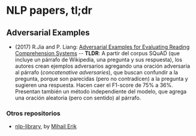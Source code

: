 # NLP papers, tl;dr

## Adversarial Examples

* (2017) R.Jia and P. Liang: [Adversarial Examples for Evaluating Reading Comprehension Systems](https://arxiv.org/abs/1707.07328) 
-- **TLDR**: A partir del corpus SQuAD (que incluye un párrafo de Wikipedia, una pregunta y sus respuesta), los autores crean ejemplos adversarios
agregando una oración adversaria al párrafo (_concatenative adversaries_), que buscan confundir a la pregunta, porque son parecidas (pero no contradicen) a la pregunta y sugieren
una respuesta. Hacen caer el F1-score de 75% a 36%. Presentan también un método independiente del modelo, que agrega una oración aleatoria (pero con sentido) al párrafo.

### Otros repositorios

- [nlp-library](https://github.com/mihail911/nlp-library), by [Mihail Erik](https://github.com/mihail911)
